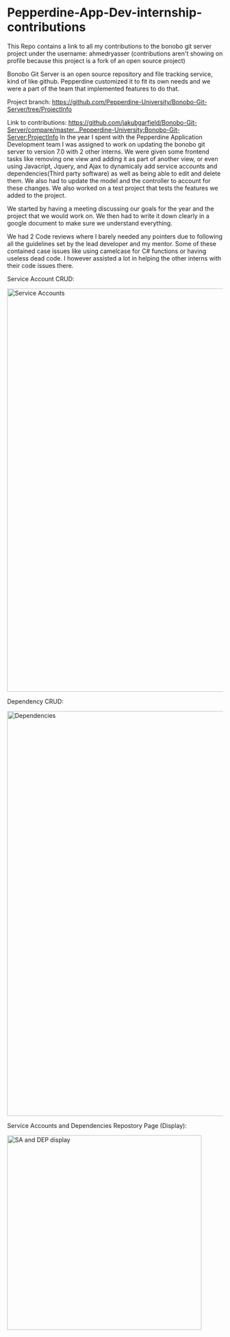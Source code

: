 # Pepperdine-App-Dev-internship-contributions
This Repo contains a link to all my contributions to the bonobo git server project under the username: ahmedryasser
(contributions aren't showing on profile because this project is a fork of an open source project)

Bonobo Git Server is an open source repository and file tracking service, kind of like github. Pepperdine customized it to fit its own needs and we were a part of the team that implemented features to do that. 

Project branch: https://github.com/Pepperdine-University/Bonobo-Git-Server/tree/ProjectInfo

Link to contributions: https://github.com/jakubgarfield/Bonobo-Git-Server/compare/master...Pepperdine-University:Bonobo-Git-Server:ProjectInfo
In the year I spent with the Pepperdine Application Development team I was assigned to work on updating the bonobo git server to version 7.0 with 2 other interns. 
We were given some frontend tasks like removing one view and adding it as part of another view, or even using Javacript, Jquery, and Ajax to dynamicaly add service accounts and dependencies(Third party software) as well as being able to edit and delete them. We also had to update the model and the controller to account for these changes. We also worked on a test project that tests the features we added to the project. 

We started by having a meeting discussing our goals for the year and the project that we would work on. We then had to write it down clearly in a google document to make sure we understand everything.

We had 2 Code reviews where I barely needed any pointers due to following all the guidelines set by the lead developer and my mentor. Some of these contained case issues like using camelcase for C# functions or having useless dead code. I however assisted a lot in helping the other interns with their code issues there.

Service Account CRUD:

<img width="941" alt="Service Accounts" src="https://github.com/ahmedryasser/Pepperdine-App-Dev-Internship-contributions/assets/56661044/29e55a15-8f02-4977-b0dc-0616165fe92f">

Dependency CRUD:

<img width="945" alt="Dependencies" src="https://github.com/ahmedryasser/Pepperdine-App-Dev-Internship-contributions/assets/56661044/5134693b-ed4c-4a92-8f8c-1fffd13d3fe2">

Service Accounts and Dependencies Repostory Page (Display):

<img width="454" alt="SA and DEP display" src="https://github.com/ahmedryasser/Pepperdine-App-Dev-Internship-contributions/assets/56661044/bec2b80e-4c8c-4adc-ac9b-1ad7e763014a">
